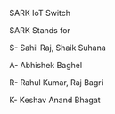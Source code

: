 SARK IoT Switch

SARK Stands for

S- Sahil Raj, Shaik Suhana

A- Abhishek Baghel 

R- Rahul Kumar, Raj Bagri

K- Keshav Anand Bhagat 
